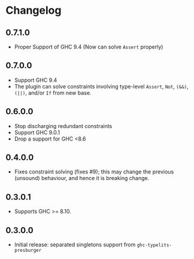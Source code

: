 # Changelog

## 0.7.1.0

* Proper Support of GHC 9.4 (Now can solve `Assert` properly)

## 0.7.0.0

* Support GHC 9.4
* The plugin can solve constraints involving type-level `Assert`, `Not`, `(&&)`, `(||)`, and/or `If` from new base.

## 0.6.0.0

* Stop discharging redundant constraints
* Support GHC 9.0.1
* Drop a support for GHC <8.6

## 0.4.0.0

* Fixes constraint solving (fixes #9); this may change the previous (unsound) behaviour, and hence it is breaking change.

## 0.3.0.1

* Supports GHC >= 8.10.

## 0.3.0.0

* Initial release: separated singletons support from `ghc-typelits-presburger`
